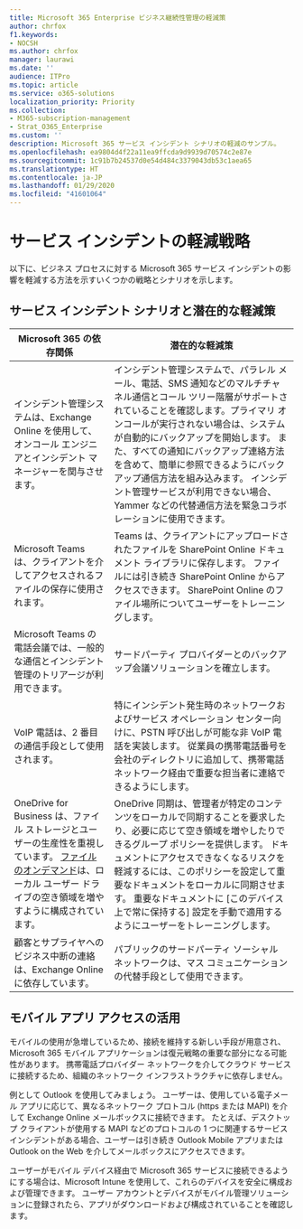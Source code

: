 ```yaml
---
title: Microsoft 365 Enterprise ビジネス継続性管理の軽減策
author: chrfox
f1.keywords:
- NOCSH
ms.author: chrfox
manager: laurawi
ms.date: ''
audience: ITPro
ms.topic: article
ms.service: o365-solutions
localization_priority: Priority
ms.collection:
- M365-subscription-management
- Strat_O365_Enterprise
ms.custom: ''
description: Microsoft 365 サービス インシデント シナリオの軽減のサンプル。
ms.openlocfilehash: ea9804d4f22a11ea9ffcda9d9939d70574c2e87e
ms.sourcegitcommit: 1c91b7b24537d0e54d484c3379043db53c1aea65
ms.translationtype: HT
ms.contentlocale: ja-JP
ms.lasthandoff: 01/29/2020
ms.locfileid: "41601064"
---
```

# <a name="service-incident-mitigation-strategies"></a>サービス インシデントの軽減戦略

以下に、ビジネス プロセスに対する Microsoft 365 サービス インシデントの影響を軽減する方法を示すいくつかの戦略とシナリオを示します。

## <a name="service-incident-scenarios-and-potential-mitigations"></a>サービス インシデント シナリオと潜在的な軽減策

|Microsoft 365 の依存関係|潜在的な軽減策|
|---------|---------|
|インシデント管理システムは、Exchange Online を使用して、オンコール エンジニアとインシデント マネージャーを関与させます。|インシデント管理システムで、パラレル メール、電話、SMS 通知などのマルチチャネル通信とコール ツリー階層がサポートされていることを確認します。プライマリ オンコールが実行されない場合は、システムが自動的にバックアップを開始します。 また、すべての通知にバックアップ連絡方法を含めて、簡単に参照できるようにバックアップ通信方法を組み込みます。 インシデント管理サービスが利用できない場合、Yammer などの代替通信方法を緊急コラボレーションに使用できます。|
|Microsoft Teams は、クライアントを介してアクセスされるファイルの保存に使用されます。|Teams は、クライアントにアップロードされたファイルを SharePoint Online ドキュメント ライブラリに保存します。 ファイルには引き続き SharePoint Online からアクセスできます。 SharePoint Online のファイル場所についてユーザーをトレーニングします。|
|Microsoft Teams の電話会議では、一般的な通信とインシデント管理のトリアージが利用できます。|サードパーティ プロバイダーとのバックアップ会議ソリューションを確立します。|
|VoIP 電話は、2 番目の通信手段として使用されます。|特にインシデント発生時のネットワークおよびサービス オペレーション センター向けに、PSTN 呼び出しが可能な非 VoIP 電話を実装します。 従業員の携帯電話番号を会社のディレクトリに追加して、携帯電話ネットワーク経由で重要な担当者に連絡できるようにします。|
|OneDrive for Business は、ファイル ストレージとユーザーの生産性を重視しています。 [ファイルのオンデマンド](https://techcommunity.microsoft.com/t5/Microsoft-OneDrive-Blog/OneDrive-Files-On-Demand-For-The-Enterprise/ba-p/117234)は、ローカル ユーザー ドライブの空き領域を増やすように構成されています。|OneDrive 同期は、管理者が特定のコンテンツをローカルで同期することを要求したり、必要に応じて空き領域を増やしたりできるグループ ポリシーを提供します。 ドキュメントにアクセスできなくなるリスクを軽減するには、このポリシーを設定して重要なドキュメントをローカルに同期させます。 重要なドキュメントに [このデバイス上で常に保持する] 設定を手動で適用するようにユーザーをトレーニングします。|
|顧客とサプライヤへのビジネス中断の連絡は、Exchange Online に依存しています。|パブリックのサードパーティ ソーシャル ネットワークは、マス コミュニケーションの代替手段として使用できます。

## <a name="leveraging-mobile-app-access"></a>モバイル アプリ アクセスの活用

モバイルの使用が急増しているため、接続を維持する新しい手段が用意され、Microsoft 365 モバイル アプリケーションは復元戦略の重要な部分になる可能性があります。 携帯電話プロバイダー ネットワークを介してクラウド サービスに接続するため、組織のネットワーク インフラストラクチャに依存しません。

例として Outlook を使用してみましょう。 ユーザーは、使用している電子メール アプリに応じて、異なるネットワーク プロトコル (https または MAPI) を介して Exchange Online メールボックスに接続できます。 たとえば、デスクトップ クライアントが使用する MAPI などのプロトコルの 1 つに関連するサービス インシデントがある場合、ユーザーは引き続き Outlook Mobile アプリまたは Outlook on the Web を介してメールボックスにアクセスできます。
  
ユーザーがモバイル デバイス経由で Microsoft 365 サービスに接続できるようにする場合は、Microsoft Intune を使用して、これらのデバイスを安全に構成および管理できます。 ユーザー アカウントとデバイスがモバイル管理ソリューションに登録されたら、アプリがダウンロードおよび構成されていることを確認します。
